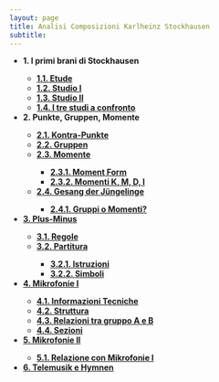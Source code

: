 ```yaml
---
layout: page
title: Analisi Composizioni Karlheinz Stockhausen
subtitle:
---
```


<div style="text-align:left;">
<ul>
  <li><b>1. I primi brani di Stockhausen</b></li>
  <ul>
  <li><a href="https://velitch.github.io/velitch/2021-11-02-01_01_etude/"><b>1.1. Etude</b></a></li>
  <li><a href="https://velitch.github.io/velitch/2021-11-02-01_02_studio_i/"><b>1.2. Studio I</b></a></li>
  <li><a href="https://velitch.github.io/velitch/2021-11-02-01_03_studio_ii/"><b>1.3. Studio II</b></a></li>
  <li><a href="https://velitch.github.io/velitch/2021-11-02-01_04_i_tre_brani_a_confronto/"><b>1.4. I tre studi a confronto</b></a></li>
</ul>
  <li><b>2. Punkte, Gruppen, Momente</b></li>
  <ul>  
  <li><a href="https://velitch.github.io/velitch/2021-11-02-02_01_kontra_punkte/"><b>2.1. Kontra-Punkte</b></a></li>
  <li><a href="https://velitch.github.io/velitch/2021-11-02-02_02_gruppen/"><b>2.2. Gruppen</b></a></li>
  <li><a href="https://velitch.github.io/velitch/2021-11-02-02_03_00_momente/"><b>2.3. Momente</b></a></li>
    <ul>  
    <li><a href="https://velitch.github.io/velitch/2021-11-02-02_03_01_moment_form/"><b>2.3.1. Moment Form</b></a></li>
    <li><a href="https://velitch.github.io/velitch/2021-11-02-02_03_02_momenti_kmdi/"><b>2.3.2. Momenti K, M, D, I</b></a></li>
    </ul>
<li><a href="https://velitch.github.io/velitch/2021-11-02-02_04_00_gesang_der_jungelinge/"><b>2.4. Gesang der Jüngelinge</b></a></li>
    <ul>   
  <li><a href="https://velitch.github.io/velitch/2021-11-02-02_04_01_gruppi_o_momenti/"><b>2.4.1. Gruppi o Momenti?</b></a></li>
    </ul>
</ul> 
<li><a href="https://velitch.github.io/velitch/2021-11-02-03_00_plus_minus/"><b>3. Plus-Minus</b></a></li>
    <ul>
    <li><a href="https://velitch.github.io/velitch/2021-11-02-03_01_regole/"><b>3.1. Regole</b></a></li>
  <li><a href="https://velitch.github.io/velitch/2021-11-02-03_02_00_partitura/"><b>3.2. Partitura</b></a></li>
    <ul>    
    <li><a href="https://velitch.github.io/velitch/2021-11-02-03_02_01_istruzioni/"><b>3.2.1. Istruzioni</b></a></li>
    <li><a href="https://velitch.github.io/velitch/2021-11-02-03_02_02_simboli/"><b>3.2.2. Simboli</b></a></li>  
  </ul>   
</ul>  
<li><a href="https://velitch.github.io/velitch/2021-11-02-04_00_mikrofonie_i/"><b>4. Mikrofonie I</b></a></li>
  <ul>
  <li><a href="https://velitch.github.io/velitch/2021-11-02-04_01_informazioni_tecniche/"><b>4.1. Informazioni Tecniche</b></a></li>
  <li><a href="https://velitch.github.io/velitch/2021-11-02-04_02_struttura/"><b>4.2. Struttura</b></a></li>
  <li><a href="https://velitch.github.io/velitch/2021-11-02-04_03_relazioni_gruppi_ab/"><b>4.3. Relazioni tra gruppo A e B</b></a></li>
  <li><a href="https://velitch.github.io/velitch/2021-11-02-04_04_sezioni/"><b>4.4. Sezioni</b></a></li>  
  </ul>
<li><a href="https://velitch.github.io/velitch/2021-11-02-05_00_mikrofonie_ii/"><b>5. Mikrofonie II</b></a></li>
  <ul>
  <li><a href="https://velitch.github.io/velitch/2021-11-02-05_01_relazione_mikrofonie_i/"><b>5.1. Relazione con Mikrofonie I</b></a></li>  
  </ul>
<li><a href="https://velitch.github.io/velitch/2021-11-02-6_telemusik_e_hymnen/"><b>6. Telemusik e Hymnen</b></a></li>
</ul>  
</ul>  
</div>
